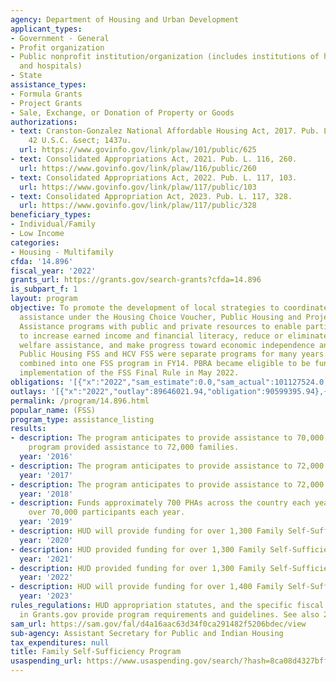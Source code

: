 ```yaml
---
agency: Department of Housing and Urban Development
applicant_types:
- Government - General
- Profit organization
- Public nonprofit institution/organization (includes institutions of higher education
  and hospitals)
- State
assistance_types:
- Formula Grants
- Project Grants
- Sale, Exchange, or Donation of Property or Goods
authorizations:
- text: Cranston-Gonzalez National Affordable Housing Act, 2017. Pub. L. 101, 625.
    42 U.S.C. &sect; 1437u.
  url: https://www.govinfo.gov/link/plaw/101/public/625
- text: Consolidated Appropriations Act, 2021. Pub. L. 116, 260.
  url: https://www.govinfo.gov/link/plaw/116/public/260
- text: Consolidated Appropriations Act, 2022. Pub. L. 117, 103.
  url: https://www.govinfo.gov/link/plaw/117/public/103
- text: Consolidated Appropriation Act, 2023. Pub. L. 117, 328.
  url: https://www.govinfo.gov/link/plaw/117/public/328
beneficiary_types:
- Individual/Family
- Low Income
categories:
- Housing - Multifamily
cfda: '14.896'
fiscal_year: '2022'
grants_url: https://grants.gov/search-grants?cfda=14.896
is_subpart_f: 1
layout: program
objective: To promote the development of local strategies to coordinate the use of
  assistance under the Housing Choice Voucher, Public Housing and Project-Based Rental
  Assistance programs with public and private resources to enable participating families
  to increase earned income and financial literacy, reduce or eliminate the need for
  welfare assistance, and make progress toward economic independence and self-sufficiency.
  Public Housing FSS and HCV FSS were separate programs for many years. They were
  combined into one FSS program in FY14. PBRA became eligible to be funded with the
  implementation of the FSS Final Rule in May 2022.
obligations: '[{"x":"2022","sam_estimate":0.0,"sam_actual":101127524.0,"usa_spending_actual":101124924.0},{"x":"2023","sam_estimate":116000000.0,"sam_actual":0.0,"usa_spending_actual":111686771.58},{"x":"2024","sam_estimate":125000000.0,"sam_actual":0.0,"usa_spending_actual":119540373.39}]'
outlays: '[{"x":"2022","outlay":89646021.94,"obligation":90599395.94},{"x":"2023","outlay":103087404.71,"obligation":114594046.0},{"x":"2024","outlay":50552220.78,"obligation":130572893.0}]'
permalink: /program/14.896.html
popular_name: (FSS)
program_type: assistance_listing
results:
- description: The program anticipates to provide assistance to 70,000 families. The
    program provided assistance to 72,000 families.
  year: '2016'
- description: The program anticipates to provide assistance to 72,000 families.
  year: '2017'
- description: The program anticipates to provide assistance to 72,000 families.
  year: '2018'
- description: Funds approximately 700 PHAs across the country each year.  FSS serves
    over 70,000 participants each year.
  year: '2019'
- description: HUD will provide funding for over 1,300 Family Self-Sufficiency Coordinators.
  year: '2020'
- description: HUD provided funding for over 1,300 Family Self-Sufficiency Coordinators.
  year: '2021'
- description: HUD provided funding for over 1,300 Family Self-Sufficiency Coordinators.
  year: '2022'
- description: HUD will provide funding for over 1,400 Family Self-Sufficiency Coordinators.
  year: '2023'
rules_regulations: HUD appropriation statutes, and the specific fiscal year NOFO posted
  in Grants.gov provide program requirements and guidelines. See also 24 CFR 984.
sam_url: https://sam.gov/fal/d4a16aac63d34f0ca291482f5206bdec/view
sub-agency: Assistant Secretary for Public and Indian Housing
tax_expenditures: null
title: Family Self-Sufficiency Program
usaspending_url: https://www.usaspending.gov/search/?hash=8ca08d4327bff6d31d1883e2f920cbe3
---
```

